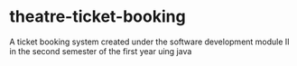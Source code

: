 # theatre-ticket-booking
A ticket booking system created under the software development module II in the second semester of the first year uing java
